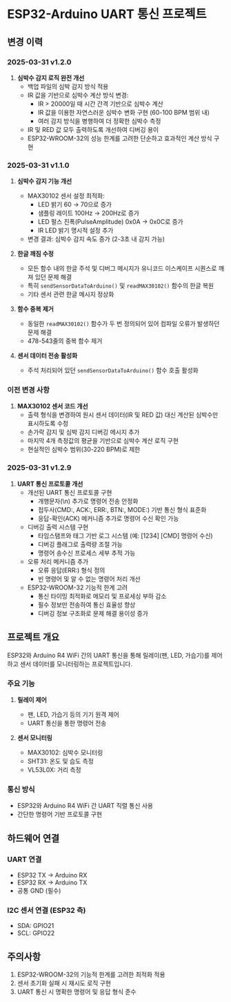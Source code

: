 # ESP32-Arduino UART 통신 프로젝트

## 변경 이력

### 2025-03-31 v1.2.0
1. **심박수 감지 로직 완전 개선**
   - 백업 파일의 심박 감지 방식 적용
   - IR 값을 기반으로 심박수 계산 방식 변경:
     - IR > 20000일 때 시간 간격 기반으로 심박수 계산
     - IR 값을 이용한 자연스러운 심박수 변화 구현 (60-100 BPM 범위 내)
     - 여러 감지 방식을 병행하여 더 정확한 심박수 측정
   - IR 및 RED 값 모두 출력하도록 개선하여 디버깅 용이
   - ESP32-WROOM-32의 성능 한계를 고려한 단순하고 효과적인 계산 방식 구현

### 2025-03-31 v1.1.0
1. **심박수 감지 기능 개선**
   - MAX30102 센서 설정 최적화:
     - LED 밝기 60 → 70으로 증가
     - 샘플링 레이트 100Hz → 200Hz로 증가
     - LED 펄스 진폭(PulseAmplitude) 0x0A → 0x0C로 증가
     - IR LED 밝기 명시적 설정 추가
   - 변경 결과: 심박수 감지 속도 증가 (2-3초 내 감지 가능)

2. **한글 깨짐 수정**
   - 모든 함수 내의 한글 주석 및 디버그 메시지가 유니코드 이스케이프 시퀀스로 깨져 있던 문제 해결
   - 특히 `sendSensorDataToArduino()` 및 `readMAX30102()` 함수의 한글 복원
   - 기타 센서 관련 한글 메시지 정상화

3. **함수 중복 제거**
   - 동일한 `readMAX30102()` 함수가 두 번 정의되어 있어 컴파일 오류가 발생하던 문제 해결
   - 478-543줄의 중복 함수 제거

4. **센서 데이터 전송 활성화**
   - 주석 처리되어 있던 `sendSensorDataToArduino()` 함수 호출 활성화

### 이전 변경 사항
1. **MAX30102 센서 코드 개선**
   - 출력 형식을 변경하여 원시 센서 데이터(IR 및 RED 값) 대신 계산된 심박수만 표시하도록 수정
   - 손가락 감지 및 심박 감지 디버깅 메시지 추가
   - 마지막 4개 측정값의 평균을 기반으로 심박수 계산 로직 구현
   - 현실적인 심박수 범위(30-220 BPM)로 제한

### 2025-03-31 v1.2.9
1. **UART 통신 프로토콜 개선**
   - 개선된 UART 통신 프로토콜 구현
     - 개행문자(\n) 추가로 명령어 전송 안정화
     - 접두사(CMD:, ACK:, ERR:, BTN:, MODE:) 기반 통신 형식 표준화
     - 응답-확인(ACK) 메커니즘 추가로 명령어 수신 확인 가능
   - 디버깅 출력 시스템 구현
     - 타임스탬프와 태그 기반 로그 시스템 (예: [1234] [CMD] 명령어 수신)
     - 디버깅 플래그로 출력량 조절 가능
     - 명령어 송수신 프로세스 세부 추적 가능
   - 오류 처리 메커니즘 추가
     - 오류 응답(ERR:) 형식 정의
     - 빈 명령어 및 알 수 없는 명령어 처리 개선
   - ESP32-WROOM-32 기능적 한계 고려
     - 통신 타이밍 최적화로 메모리 및 프로세싱 부하 감소
     - 필수 정보만 전송하여 통신 효율성 향상
     - 디버깅 정보 구조화로 문제 해결 용이성 증가

## 프로젝트 개요
ESP32와 Arduino R4 WiFi 간의 UART 통신을 통해 릴레이(팬, LED, 가습기)를 제어하고 센서 데이터를 모니터링하는 프로젝트입니다.

### 주요 기능
1. **릴레이 제어**
   - 팬, LED, 가습기 등의 기기 원격 제어
   - UART 통신을 통한 명령어 전송

2. **센서 모니터링**
   - MAX30102: 심박수 모니터링
   - SHT31: 온도 및 습도 측정
   - VL53L0X: 거리 측정

### 통신 방식
- ESP32와 Arduino R4 WiFi 간 UART 직렬 통신 사용
- 간단한 명령어 기반 프로토콜 구현

## 하드웨어 연결
### UART 연결
- ESP32 TX → Arduino RX
- ESP32 RX → Arduino TX
- 공통 GND (필수)

### I2C 센서 연결 (ESP32 측)
- SDA: GPIO21
- SCL: GPIO22

## 주의사항
1. ESP32-WROOM-32의 기능적 한계를 고려한 최적화 적용
2. 센서 초기화 실패 시 재시도 로직 구현
3. UART 통신 시 명확한 명령어 및 응답 형식 준수
